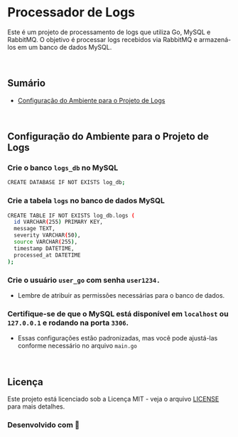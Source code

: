 # Processador de Logs

Este é um projeto de processamento de logs que utiliza Go, MySQL e RabbitMQ.
O objetivo é processar logs recebidos via RabbitMQ e armazená-los em um banco de dados MySQL.

<br>

## Sumário

- [Configuração do Ambiente para o Projeto de Logs](#configuração-do-ambiente-para-o-projeto-de-logs)

<br>

## Configuração do Ambiente para o Projeto de Logs

### Crie o banco `logs_db` no MySQL

```bash
CREATE DATABASE IF NOT EXISTS log_db;
```

### Crie a tabela `logs` no banco de dados MySQL

````bash
CREATE TABLE IF NOT EXISTS log_db.logs (
  id VARCHAR(255) PRIMARY KEY,
  message TEXT,
  severity VARCHAR(50),
  source VARCHAR(255),
  timestamp DATETIME,
  processed_at DATETIME
);
````

### Crie o usuário `user_go` com senha `user1234.`

- Lembre de atribuir as permissões necessárias para o banco de dados.

### Certifique-se de que o MySQL está disponível em `localhost` ou `127.0.0.1` e rodando na porta `3306`.
- Essas configurações estão padronizadas, mas você pode ajustá-las conforme necessário no arquivo `main.go`

<br>

## Licença
Este projeto está licenciado sob a Licença MIT - veja o arquivo [LICENSE](LICENSE) para mais detalhes.

### Desenvolvido com 💖